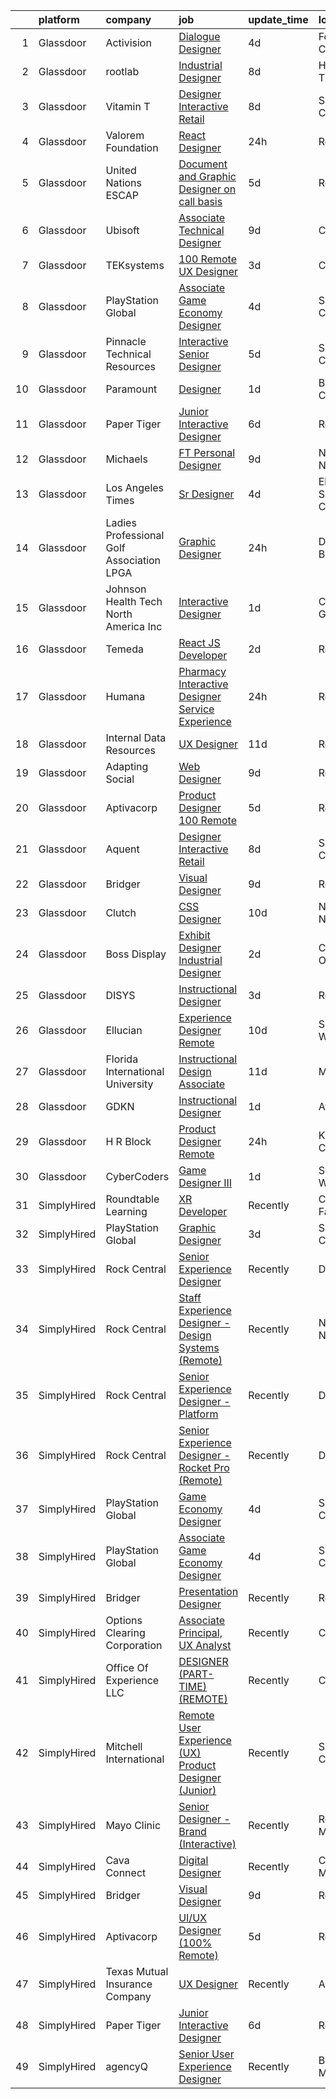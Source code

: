 

|    | platform    | company                                    | job                                                                                                                                                                                                                                                                                                                                                                                                                                                                                                                                                                                                                                                                                                                                                                                                                                                                                                                                                                                                                                                                                                                                                                                                                                                                                                                                                                                                                                                                                                                                                                    | update_time   | location          |
|---:|:------------|:-------------------------------------------|:-----------------------------------------------------------------------------------------------------------------------------------------------------------------------------------------------------------------------------------------------------------------------------------------------------------------------------------------------------------------------------------------------------------------------------------------------------------------------------------------------------------------------------------------------------------------------------------------------------------------------------------------------------------------------------------------------------------------------------------------------------------------------------------------------------------------------------------------------------------------------------------------------------------------------------------------------------------------------------------------------------------------------------------------------------------------------------------------------------------------------------------------------------------------------------------------------------------------------------------------------------------------------------------------------------------------------------------------------------------------------------------------------------------------------------------------------------------------------------------------------------------------------------------------------------------------------|:--------------|:------------------|
|  1 | Glassdoor   | Activision                                 | [Dialogue Designer](https://www.glassdoor.com/partner/jobListing.htm?pos=118&ao=1136043&s=58&guid=000001819ec2ce1c816cbf8d27141e85&src=GD_JOB_AD&t=SR&vt=w&cs=1_aafaf8a5&cb=1656225976140&jobListingId=1007954346111&jrtk=3-0-1g6fc5ji2khre801-1g6fc5jifis3p800-e78475060170ddfe-)                                                                                                                                                                                                                                                                                                                                                                                                                                                                                                                                                                                                                                                                                                                                                                                                                                                                                                                                                                                                                                                                                                                                                                                                                                                                                     | 4d            | Foster City, CA   |
|  2 | Glassdoor   | rootlab                                    | [Industrial Designer](https://www.glassdoor.com/partner/jobListing.htm?pos=101&ao=1110586&s=58&guid=000001819ec2ce1c816cbf8d27141e85&src=GD_JOB_AD&t=SR&vt=w&ea=1&cs=1_d1e0840c&cb=1656225976138&jobListingId=1007947847275&cpc=8F946C24CF1A525E&jrtk=3-0-1g6fc5ji2khre801-1g6fc5jifis3p800-4f550f6057d38195--6NYlbfkN0D3HFDHB37GxIpTb5FXGHHTYSYBc_98R81mVXnBB6qN3gzqIiAxHE-dsQLoGBiuiaak3vWROPXvV3Xc_-Z_v95MZSzYDftH_I0Tm6_QEuIg-kn7drp7hVVP_AHzjLicx0JtBsKwAoK6ZHUgFYrRbdF-Mi_P43eCHqslcdig16COjtq9vScvXBfRwXqz9Jlc-vUXp0u07azf0WAcIZd8bm645E3SjbqY0jDjRFDvLqYnC08oynk55VUlPu3tPi9oqzBusMw2PZxU7bngB0cv8IupUVwawu6gM9JPNBhVDz5VPian4Fb-KTvD-tvgrwVz_PFkkVyT1P0FEkY_6RlljCsviiL9FNpjGQT0pw-i09PGRvBpcB_6vLTu7xofSDvrEFkVfN_77oaUVIlyKvX7s_3Mnae_N8JmqWEYbn81Z7fMsYluqgxZbwuNC2lHMbmJ_7iqKkpEqX99KZTaGQHldHR8qCc_Bn_k6Ba4vYS5GwHMh-E1uZN7buNTLWsMW6n0WGU%3D)                                                                                                                                                                                                                                                                                                                                                                                                                                                                                                                                                                                                                                                                                                           | 8d            | Houston, TX       |
|  3 | Glassdoor   | Vitamin T                                  | [Designer  Interactive Retail](https://www.glassdoor.com/partner/jobListing.htm?pos=110&ao=1110586&s=58&guid=000001819ec2ce1c816cbf8d27141e85&src=GD_JOB_AD&t=SR&vt=w&cs=1_86fc4ce5&cb=1656225976139&jobListingId=1007948035366&cpc=F41FEAB56D215062&jrtk=3-0-1g6fc5ji2khre801-1g6fc5jifis3p800-6ffac77b2d99116e--6NYlbfkN0DMrcEu7yrtATojKJA7cEzGQ3FdRGWLh0CZQInL4ECGI6k5tN82kdM0cJmh4vC7GgiygDDyHmOMKQ67_5DSMn5_Kx_W_1xuEeKVsaelqTaDr8R-D0wpvFr668VzSwZA0zJc7EF9gxj5gPQP9R7A1frDx0WZPd3l-TP6dCOTFGMlT3fou1hDbB1E3gBmwrs-9nkjb7JLqLz5uTekAp7HmvRKonLkPeg5BIPKH5uOa8rk_QCGPWdWArCa7ML_ZWszjqz8KZhZPPtuOdQKh-9xD056RwG1kXFqG9vVM6iDsiNshc2E5vLi6nCDkl9LWpLU-iREU8-X85d8svRzOWZPK53mYE8fQBznDvUC4GyIHDhi-bg27dZRJD5jduaCAmWbbtabgNX7a_ioB5tyxyduVdbn0Knnmr7LxsbRxGCliRjWvk38uCgsQFkRqUpO9O1bDox7mSIcsUv1C-Mr20kuY25X)                                                                                                                                                                                                                                                                                                                                                                                                                                                                                                                                                                                                                                                                                                                                                     | 8d            | San Jose, CA      |
|  4 | Glassdoor   | Valorem Foundation                         | [React Designer](https://www.glassdoor.com/partner/jobListing.htm?pos=121&ao=1136043&s=58&guid=000001819ec2ce1c816cbf8d27141e85&src=GD_JOB_AD&t=SR&vt=w&ea=1&cs=1_76e890a4&cb=1656225976141&jobListingId=1007963207528&jrtk=3-0-1g6fc5ji2khre801-1g6fc5jifis3p800-64ccff99680e4497-)                                                                                                                                                                                                                                                                                                                                                                                                                                                                                                                                                                                                                                                                                                                                                                                                                                                                                                                                                                                                                                                                                                                                                                                                                                                                                   | 24h           | Remote            |
|  5 | Glassdoor   | United Nations ESCAP                       | [Document and Graphic Designer  on call basis ](https://www.glassdoor.com/partner/jobListing.htm?pos=125&ao=1136043&s=58&guid=000001819ec2ce1c816cbf8d27141e85&src=GD_JOB_AD&t=SR&vt=w&cs=1_31da1fac&cb=1656225976141&jobListingId=1007951469638&jrtk=3-0-1g6fc5ji2khre801-1g6fc5jifis3p800-a9b8b3eeb5dbdc7b-)                                                                                                                                                                                                                                                                                                                                                                                                                                                                                                                                                                                                                                                                                                                                                                                                                                                                                                                                                                                                                                                                                                                                                                                                                                                         | 5d            | Remote            |
|  6 | Glassdoor   | Ubisoft                                    | [Associate Technical Designer](https://www.glassdoor.com/partner/jobListing.htm?pos=123&ao=1136043&s=58&guid=000001819ec2ce1c816cbf8d27141e85&src=GD_JOB_AD&t=SR&vt=w&cs=1_0bd38f56&cb=1656225976141&jobListingId=1007946292691&jrtk=3-0-1g6fc5ji2khre801-1g6fc5jifis3p800-3cbcd58d9a4c9a4a-)                                                                                                                                                                                                                                                                                                                                                                                                                                                                                                                                                                                                                                                                                                                                                                                                                                                                                                                                                                                                                                                                                                                                                                                                                                                                          | 9d            | Cary, NC          |
|  7 | Glassdoor   | TEKsystems                                 | [100  Remote UX Designer](https://www.glassdoor.com/partner/jobListing.htm?pos=111&ao=1110586&s=58&guid=000001819ec2ce1c816cbf8d27141e85&src=GD_JOB_AD&t=SR&vt=w&cs=1_0eec0cb2&cb=1656225976140&jobListingId=1007956238089&cpc=AC285F3A3ECA6BB0&jrtk=3-0-1g6fc5ji2khre801-1g6fc5jifis3p800-d1175cbc0fb1a4a3--6NYlbfkN0AuKz8EBO1xHDEL7V2YF9xF3dC_I9B9i-Zw2Jh8clPMK9BxhHDJszxSyW718EipT5MK1OGvzkmdMuVHp7jiqARR-6rJqDJeEwCXvhkQSMqugnPDxzwrGPIRaB92AMzcjUI9N4hb3BmvfBLRRR-zhbGxCYqW7Q_9v9qQqOIu0swwyd7atvHuJebjOVRRfxMBsFHSErYhGom2pp9EER_iqzVDaY5_Bd4JuG5bQOpRsGPOfvkBtBzyPJAL3shzPQBo0VxNC_E72lGGfy5dc7_hcFXTfgxq6XWhRyeDqFFkCEPvhxfGRugwdKOCXoGQ2fGMSMSj5x_11AoSooE2sjlB2Vpkbru3sq4DlvRTspmHyr101_3AppbGcmUlZVfpphpPAZe8hwRj9uC0Lp8qiYz9qoGuiWfqtmaiB4mxx3CY5ppfqfoRSNMFKXl_z7jp5DNBFYLA-THtLPkh_oTlGQGlDUYUBrfNox6O8lk4_pPk5X2ePRoZc90mQvI9X46DAdR8Ir8k0Jr58pTyC6TBfS6gobg2aA-RqY8SiEB-8pn-MsiSGeD9XRmYyB6Xv-wxChTkz0nARt3YwJ44m5VYAe-W2I7ktaqkLREodv3fCv3m0ewgoO5HyoLR-5_JOt2QAXgFitOV45ws5vLumdK_a94d4t6fzc2zXo_3v5B2Ai0qhP_z8VYsqpkEKEmeYkyCOJie_y4IzAPGMokphaWJayO9kBhrrhqrtUzTpYqaxlWVGgVbXgjqOe7uYnNSEwb6vflGOe2DFAxxBZSWOwLO1o_X_ryGcBNXgmydW6oz3cDMjp2gZUFCIGP8PyJ6o4J17rSAiPcWTlaoJh1ujraCjsioxff4w7MSAjFeJ8-xzKEYZBdXAtNwWNChHJ7vJLyI0bbJZp8JLK_UhX15G392_xmOz8Xpl88Er3haRttR02peXx2XxoCCBRikJMlltk3FP5RQWTQ%3D)                                                                                                                                                                                                                                            | 3d            | Chicago, IL       |
|  8 | Glassdoor   | PlayStation Global                         | [Associate Game Economy Designer](https://www.glassdoor.com/partner/jobListing.htm?pos=129&ao=1136043&s=58&guid=000001819ec2ce1c816cbf8d27141e85&src=GD_JOB_AD&t=SR&vt=w&ea=1&cs=1_e849af17&cb=1656225976141&jobListingId=1007955310529&jrtk=3-0-1g6fc5ji2khre801-1g6fc5jifis3p800-63076595b9921d0b-)                                                                                                                                                                                                                                                                                                                                                                                                                                                                                                                                                                                                                                                                                                                                                                                                                                                                                                                                                                                                                                                                                                                                                                                                                                                                  | 4d            | San Diego, CA     |
|  9 | Glassdoor   | Pinnacle Technical Resources               | [Interactive Senior Designer](https://www.glassdoor.com/partner/jobListing.htm?pos=116&ao=1136043&s=58&guid=000001819ec2ce1c816cbf8d27141e85&src=GD_JOB_AD&t=SR&vt=w&ea=1&cs=1_82b8e303&cb=1656225976140&jobListingId=1007952606326&jrtk=3-0-1g6fc5ji2khre801-1g6fc5jifis3p800-d45d1c6a46efea16-)                                                                                                                                                                                                                                                                                                                                                                                                                                                                                                                                                                                                                                                                                                                                                                                                                                                                                                                                                                                                                                                                                                                                                                                                                                                                      | 5d            | Sunnyvale, CA     |
| 10 | Glassdoor   | Paramount                                  | [Designer](https://www.glassdoor.com/partner/jobListing.htm?pos=120&ao=1136043&s=58&guid=000001819ec2ce1c816cbf8d27141e85&src=GD_JOB_AD&t=SR&vt=w&cs=1_fc4c7d2c&cb=1656225976141&jobListingId=1007962778303&jrtk=3-0-1g6fc5ji2khre801-1g6fc5jifis3p800-0526431206bbd75c-)                                                                                                                                                                                                                                                                                                                                                                                                                                                                                                                                                                                                                                                                                                                                                                                                                                                                                                                                                                                                                                                                                                                                                                                                                                                                                              | 1d            | Burbank, CA       |
| 11 | Glassdoor   | Paper Tiger                                | [Junior Interactive Designer](https://www.glassdoor.com/partner/jobListing.htm?pos=115&ao=1136043&s=58&guid=000001819ec2ce1c816cbf8d27141e85&src=GD_JOB_AD&t=SR&vt=w&ea=1&cs=1_adc3e479&cb=1656225976140&jobListingId=1007950770139&jrtk=3-0-1g6fc5ji2khre801-1g6fc5jifis3p800-2bf26a82ae93c82d-)                                                                                                                                                                                                                                                                                                                                                                                                                                                                                                                                                                                                                                                                                                                                                                                                                                                                                                                                                                                                                                                                                                                                                                                                                                                                      | 6d            | Remote            |
| 12 | Glassdoor   | Michaels                                   | [FT Personal Designer](https://www.glassdoor.com/partner/jobListing.htm?pos=107&ao=1110586&s=58&guid=000001819ec2ce1c816cbf8d27141e85&src=GD_JOB_AD&t=SR&vt=w&cs=1_09a7cbdc&cb=1656225976139&jobListingId=1007945610634&cpc=47CFDC01B3F81FAC&jrtk=3-0-1g6fc5ji2khre801-1g6fc5jifis3p800-b8b85b731bae57a5--6NYlbfkN0DnvcQb5DApcZ8wG4jD8tGH80yX0mr-fEwGilmNgCyFOb0Qrh84gfIp-fCOZs2hP-5g-_TPRkZAKqn62yTrhHUp4oCMQSkWqCzBnP735li2WC-GquGPIUmOszzQ97b_zytnhd-2Q-e11QCjZT_Zpr-TCxA-adnxN2TClbQXILjJpHSgjAaaLULrs6ytz8ZSzP_TaJUk9yHsi8GEKj2R3gsH2e6y0KBVjZqPzSKOL6QoOt6j-Wxxwvh3tmzquJJ9I72SCgb1DMSg8uUTD6dWpQEX7tzGoKcpdeP4gHq7mLrituDkDAhkBP1HNJpGFzJQ2tT15dCubpTD4Kkmu_w8y5OqfxSLvxeOtfbR0D9-AOVkEvnRewmDvIrABkoXA16yFV9mZV2eEs2JwMx_TWzdbnHURzU4BadK_AL7RSGOMgexvPsotePyVlsFFHGi4a0FUdZR4xEyxnl28Z7reWjG4oC_ZpmlJsPIzBTmHKJrnEOovLS0tlU_1Mpu3-zcuuaNV8Kgt7sVqxWnLwBsTOwiifGxeWYQDr3AiWtFBom27R84xCYDTb1odxL40cR4SqQsZJjQ2Z4Ryv-JgBNckrqWiaMP5nBQLxwgoTINhn1p1-K7ksaBdtlSifwokGiKnEa4-ld4T9Bq4a8RzL9uyVXSxTUaW3M0O6955hTNx_jP7b7iY08DVYrKFgoBOvSmQ76KB4GSAQ3IPK73e4bja14o5cXdL-RdF-wWDSUgKM_ZGntA99Q9O-ZXJvrCwLsO-WfQDqFtTW_OqnBATuw2wA7ofAZdtLxW4xN-grP2H5W0yzw5N7Nf-cSab60fM62Bky3MLW7A_lumf4hv8-W0quCDGaFgEzvT53vyFdQgpm9iNv_ME6q0TTMUnl4kOld0rzWIZKKSPUoAX5g7dn2iOwoDRsvHT-y5hL6MXpf0sQFqOBfEeLwW-fHTHJ8Hew1AIURu5rXdkw3SzoqAH21mC_1noGji3BGQ3R44aMF4OTl9GM0ifD6O94nM5cs5Qky53sWPNlrkGwjkjtdVQSrErwMYDcIEPEXNKUcFANwnHzloPRdup-n9GCs_5lOS5w5ywSal9o4yuxolXLQm3-lJLpSY-eggBKZA4WfFGVVf19fLZ88Umjv05JXV3h-CAcKcxzHhp9eTKkaddKfUd4e9_LFEQDs_7bVv8TlwhHxyJyRhl5a3gg%3D%3D) | 9d            | Newington, NH     |
| 13 | Glassdoor   | Los Angeles Times                          | [Sr  Designer](https://www.glassdoor.com/partner/jobListing.htm?pos=130&ao=1136043&s=58&guid=000001819ec2ce1c816cbf8d27141e85&src=GD_JOB_AD&t=SR&vt=w&cs=1_bda69bdf&cb=1656225976141&jobListingId=1007954802016&jrtk=3-0-1g6fc5ji2khre801-1g6fc5jifis3p800-1f62fa8ff243de6b-)                                                                                                                                                                                                                                                                                                                                                                                                                                                                                                                                                                                                                                                                                                                                                                                                                                                                                                                                                                                                                                                                                                                                                                                                                                                                                          | 4d            | El Segundo, CA    |
| 14 | Glassdoor   | Ladies Professional Golf Association  LPGA | [Graphic Designer](https://www.glassdoor.com/partner/jobListing.htm?pos=127&ao=1136043&s=58&guid=000001819ec2ce1c816cbf8d27141e85&src=GD_JOB_AD&t=SR&vt=w&cs=1_61cafd37&cb=1656225976141&jobListingId=1007963070371&jrtk=3-0-1g6fc5ji2khre801-1g6fc5jifis3p800-62dfd300e59c9cbf-)                                                                                                                                                                                                                                                                                                                                                                                                                                                                                                                                                                                                                                                                                                                                                                                                                                                                                                                                                                                                                                                                                                                                                                                                                                                                                      | 24h           | Daytona Beach, FL |
| 15 | Glassdoor   | Johnson Health Tech North America Inc      | [Interactive Designer](https://www.glassdoor.com/partner/jobListing.htm?pos=102&ao=1110586&s=58&guid=000001819ec2ce1c816cbf8d27141e85&src=GD_JOB_AD&t=SR&vt=w&ea=1&cs=1_3b994ee8&cb=1656225976139&jobListingId=1007962485529&cpc=07D58528F3898F33&jrtk=3-0-1g6fc5ji2khre801-1g6fc5jifis3p800-80e115d9aecd65e9--6NYlbfkN0CLPKEbY5Ci6wqHP6r_PCOA2yKyJQl9_VOJadosZNE0jnUFxWq1Ndm4h8OzVNBNXkw1G8UeM1R-tegea3qeMRWZKUoPnR1rkv237xLHTx4Xn_n3BjuFsMyLoKY-thlRHag15OHfhCUn5dy8rdRkpgZgqrhlvOWqDS0u_fcUJRWU0g0aOApkGyvph-mwPjqr89E-68qi2tZnFJqUoXPi86qo7ATGwg0niyn9qdMj43YjuSwFlHX8QDd-luDhvmOG5aZ9eggX_j1dVwxDjAk__OgzVkkb3V-dChZ16aCUffQvlhfFwMGh4jNT5HNF7YvdE4VNtnmySii7znTVOckzMaRQ9AizbrMfD-YPMENY_f0tjSXr2J4qplv_6maq3EmyDSjUK4XNNR_o8nFKWRYWXUcbd1lR-09BMVGUyRYNqUFEsJlL1gxG6xIMwJtQusnrIA8IuWx_VbqUvOHc8ZDQicSlD65LfJASH26_m1lebZIg1Ky4fE-LjW6w9mH2rWeuE5mQorQOmYAjv09ZzgMYJUFrq270neZg6Y_xGfv9qhgrZU93YAIVewwuV4gt8TYD16KwP2cr74SZAwHp9eHTTAqz)                                                                                                                                                                                                                                                                                                                                                                                                                                                                                                                                                                                                                        | 1d            | Cottage Grove, WI |
| 16 | Glassdoor   | Temeda                                     | [React JS Developer](https://www.glassdoor.com/partner/jobListing.htm?pos=105&ao=1110586&s=58&guid=000001819ec2ce1c816cbf8d27141e85&src=GD_JOB_AD&t=SR&vt=w&ea=1&cs=1_582248c4&cb=1656225976139&jobListingId=1007959732625&cpc=0C139D4CAD5A6DB2&jrtk=3-0-1g6fc5ji2khre801-1g6fc5jifis3p800-daab9cf358e9a641--6NYlbfkN0Cdyrb_-SYpjIsC7ShR4LTJruqxAexHI1Km_0W0EzpI0flnEmGiV58GZ9xpe0b4n9KvnEwlxLNWrBw5USPH7_yK7Hr0sOLwuBdBAtci8AhMmMFoxKXs5iBNk0ouHvMGgggKeSloHVxXP2HTUaJrgjzIf6iQaufQAIIribjXMNbv4f6do14-85BNRRzFkWm0yeLbJXnjGvlfErj6dq1SvJWaJ58NPtacWGNTtqy-esg5j9IA34tW6CzigA2IYjhJZ7DtVC1pJUR-b7CdaDHLauU2Kvw5RCTo3PJ1zUDeCGMvsPA6so5LJlD0A9rakbtYcviG4ASJVdTyNcJZ_x9jYx0pp2iG6EJe9b0M1kq5t37Hy2DEIVvQtaTeWp7elY8eIZ7u_xmbAz865Ttog6AAIZtprjZGrxogmnv0cytjBqtUs5MelFA9nl0oPlKKc9Eexy4XKXY-RHwT1ObVGjE8mzm3MH0tONStoCjAK3dMyS1inevkpiV9E800FIFiwqptrwM%3D)                                                                                                                                                                                                                                                                                                                                                                                                                                                                                                                                                                                                                                                                                                            | 2d            | Remote            |
| 17 | Glassdoor   | Humana                                     | [Pharmacy Interactive Designer   Service Experience](https://www.glassdoor.com/partner/jobListing.htm?pos=106&ao=1110586&s=58&guid=000001819ec2ce1c816cbf8d27141e85&src=GD_JOB_AD&t=SR&vt=w&ea=1&cs=1_ba62c04d&cb=1656225976139&jobListingId=1007963394215&cpc=AC285F3A3ECA6BB0&jrtk=3-0-1g6fc5ji2khre801-1g6fc5jifis3p800-e98570552344718c--6NYlbfkN0DTpne61UmFZM4rphN6Z_dPa1xbTMy_srCLEByaiB2DVbhP1pG3_chz0IlmsiH9LQ3t6uugdcMyyYI7wvOHK8THL7_vpVc4EA_1ERWUT39cetCggyCcZ4J5iAIBB3F39ku8mqZAGlvGpi4wlrHa1XZYgpk0SXeFOCniUhHZ8qVu38KMmZlaTcUmH6MCsfj7xf1J2T3DUeoc_wGEoSfZ_5bR9lPKBHFYCoSpfMJnTJkoWdvAryMH12p00nCYpyjFnt8Ha1V30L2tec1ur2C952vmr_HFDdGj-9xhwq1GlnIkm2MrA5ramK4c1enk6Jx73Z_vgwysPLf2sUs4YIWZxt-Q1qlhzHUAc-LyFa4MqvdmN3KtKderM0e47JBBJEdf5de1GVpN6Dop7uCl3a85uuEJjHN7OGVHYBFLzQlTGulBSvED7hzhf8FkLQHdjwbDSpTw0NfmSIv8YqbiIof37Dbyej0zjnZQhend3T26ZkcZRoUwm_heamNM8QfSvFd7vmB-HS7cIrZ5hA%3D%3D)                                                                                                                                                                                                                                                                                                                                                                                                                                                                                                                                                                                                                                                              | 24h           | Remote            |
| 18 | Glassdoor   | Internal Data Resources                    | [UX Designer](https://www.glassdoor.com/partner/jobListing.htm?pos=112&ao=1110586&s=58&guid=000001819ec2ce1c816cbf8d27141e85&src=GD_JOB_AD&t=SR&vt=w&ea=1&cs=1_65b789cd&cb=1656225976140&jobListingId=1007939590755&cpc=654405A9B1E0A9F5&jrtk=3-0-1g6fc5ji2khre801-1g6fc5jifis3p800-c264d4eae3d0c0bf--6NYlbfkN0D-IIHpRgNhhiguU_t6VlqfhfFf3-SclHiEW6RanCpGL0AEnsnTmiX299MBfDVxpfqY9vTcWNQbJ8r2mHAqw0zM-0S5DLiADXj7rEPcupVj4itRn2k1EwcgalLg_dY7Fvlx-tencYXoZCokTO6ahETsj00w1XvrQ_gdg0Y1m_-6hF4UKtmszMMQ2Q3P0cU8J-JXEYZnRbgBVQUVmgKhe5Ix9UyhD_57b1BdwPNZcbk2yhXRUrz1jRv1mpCHKeU7-qQFiixhR3h3Kry3lu-ETwnuGZUzGzw3up3C8Z5AkA6CradjZl6MK78WZEYiwnPlYwtzTkpN8HIiIqXAy_flOngYrlspcJ0vnatbwlBaJvhX5X_4Du3BEhxgEBngfzXBYzXTYjSfaV7g9cy2zKpgxVU1eZZSUuJAZSLyA0E4jk2ZowMQrdBpa4Di_ygTrYb4l1I3gUoq7PgJMmnpn9XnvCqN5h6t72OA9zmbuEf4lQt2euE2cczrzONp)                                                                                                                                                                                                                                                                                                                                                                                                                                                                                                                                                                                                                                                                                                                                 | 11d           | Remote            |
| 19 | Glassdoor   | Adapting Social                            | [Web Designer](https://www.glassdoor.com/partner/jobListing.htm?pos=122&ao=1136043&s=58&guid=000001819ec2ce1c816cbf8d27141e85&src=GD_JOB_AD&t=SR&vt=w&ea=1&cs=1_35971c37&cb=1656225976141&jobListingId=1007944413033&jrtk=3-0-1g6fc5ji2khre801-1g6fc5jifis3p800-c3315b6ad85d9d9d-)                                                                                                                                                                                                                                                                                                                                                                                                                                                                                                                                                                                                                                                                                                                                                                                                                                                                                                                                                                                                                                                                                                                                                                                                                                                                                     | 9d            | Remote            |
| 20 | Glassdoor   | Aptivacorp                                 | [Product Designer  100  Remote ](https://www.glassdoor.com/partner/jobListing.htm?pos=128&ao=1136043&s=58&guid=000001819ec2ce1c816cbf8d27141e85&src=GD_JOB_AD&t=SR&vt=w&ea=1&cs=1_47567d1f&cb=1656225976141&jobListingId=1007951940428&jrtk=3-0-1g6fc5ji2khre801-1g6fc5jifis3p800-efc7a782487f5fe7-)                                                                                                                                                                                                                                                                                                                                                                                                                                                                                                                                                                                                                                                                                                                                                                                                                                                                                                                                                                                                                                                                                                                                                                                                                                                                   | 5d            | Remote            |
| 21 | Glassdoor   | Aquent                                     | [Designer  Interactive Retail](https://www.glassdoor.com/partner/jobListing.htm?pos=109&ao=1110586&s=58&guid=000001819ec2ce1c816cbf8d27141e85&src=GD_JOB_AD&t=SR&vt=w&cs=1_fc1c1e19&cb=1656225976139&jobListingId=1007948120501&cpc=FAE5E775D180B2FB&jrtk=3-0-1g6fc5ji2khre801-1g6fc5jifis3p800-1b7cfd31ea4cb25b--6NYlbfkN0DMrcEu7yrtATojKJA7cEzGQ3FdRGWLh0CZQInL4ECGI9gD0Wolx9R2v-Aex0-GK07qioiHKBOR27AmfyoT0EkZ0n-ouKHVqDa6XLHatdnSzqDhg6KTu8B_Xzdhyjfh83Lp9sOiRb_z9JXa3pqB-xRO4S18BItP-s5ITst2vYA4nrg9c8EqSUkXTOG4JJ6tPD6HEWjPMylZ7z47gITbHY2RAMbZZcfeFD4s6H4_qjUaeo5jL6n-GKnEKyfVACqyXjzpTMBKZRWUY30FRIdSfucV80PHhC18K8MzKnCRsVrsCBuDFxQ7XvhBcZJV9xjOdqFzLnQg8iodZdnDh05ZJ8A4aPxzshXOXmax12jNy9Mk4Jy1ccsMuHrkcLuaa7uhp9muhoikX6gtV1W1Tf6qnpv_wC3jNuDZlZw5KfGPTV6Cfc9pULfkY2fx250V7J66yI_5tZgAaN77kA%3D%3D)                                                                                                                                                                                                                                                                                                                                                                                                                                                                                                                                                                                                                                                                                                                                                         | 8d            | San Jose, CA      |
| 22 | Glassdoor   | Bridger                                    | [Visual Designer](https://www.glassdoor.com/partner/jobListing.htm?pos=124&ao=1136043&s=58&guid=000001819ec2ce1c816cbf8d27141e85&src=GD_JOB_AD&t=SR&vt=w&ea=1&cs=1_b3d6102a&cb=1656225976141&jobListingId=1007945617068&jrtk=3-0-1g6fc5ji2khre801-1g6fc5jifis3p800-54efaea5a596f520-)                                                                                                                                                                                                                                                                                                                                                                                                                                                                                                                                                                                                                                                                                                                                                                                                                                                                                                                                                                                                                                                                                                                                                                                                                                                                                  | 9d            | Remote            |
| 23 | Glassdoor   | Clutch                                     | [CSS Designer](https://www.glassdoor.com/partner/jobListing.htm?pos=117&ao=1136043&s=58&guid=000001819ec2ce1c816cbf8d27141e85&src=GD_JOB_AD&t=SR&vt=w&cs=1_9a0c484c&cb=1656225976140&jobListingId=1007942640956&jrtk=3-0-1g6fc5ji2khre801-1g6fc5jifis3p800-04d6a25f98355510-)                                                                                                                                                                                                                                                                                                                                                                                                                                                                                                                                                                                                                                                                                                                                                                                                                                                                                                                                                                                                                                                                                                                                                                                                                                                                                          | 10d           | New York, NY      |
| 24 | Glassdoor   | Boss Display                               | [Exhibit Designer   Industrial Designer](https://www.glassdoor.com/partner/jobListing.htm?pos=119&ao=1136043&s=58&guid=000001819ec2ce1c816cbf8d27141e85&src=GD_JOB_AD&t=SR&vt=w&ea=1&cs=1_70d44837&cb=1656225976141&jobListingId=1007959258291&jrtk=3-0-1g6fc5ji2khre801-1g6fc5jifis3p800-f60be7e3bb3dca59-)                                                                                                                                                                                                                                                                                                                                                                                                                                                                                                                                                                                                                                                                                                                                                                                                                                                                                                                                                                                                                                                                                                                                                                                                                                                           | 2d            | Columbus, OH      |
| 25 | Glassdoor   | DISYS                                      | [Instructional Designer](https://www.glassdoor.com/partner/jobListing.htm?pos=108&ao=1110586&s=58&guid=000001819ec2ce1c816cbf8d27141e85&src=GD_JOB_AD&t=SR&vt=w&ea=1&cs=1_7a913e77&cb=1656225976140&jobListingId=1007957047348&cpc=9908D8D4413DBB8A&jrtk=3-0-1g6fc5ji2khre801-1g6fc5jifis3p800-1996f8b47bfec3bf--6NYlbfkN0BTYkY06FZEdAAtNWO-eDAfNklmfZymsMF6eFRONl7rAMN5x_2sHrqXfWPo9rHDxSPb7KwwQ_g75RGxSEbERoaLkv2YKvOEtQoSvXsnpcuX3JxvPEJdijn8JqbYBK76f-D7V15yOW9F3gF0ZHrjBfK76l17ymiJF3ojR1O-l8L8B4GnglBABCWKfjPYTR8TZJIBzkLksZ2neHH5_Ri_YoB-YpFePAI0CtHIZ1_5Q2D3TNzMY8nopDSwEoBECQp87d5E7tpTzoyPRi0R1Gi7lDxWdcgXrD-B2-FldJf3sjw8FMh8YuaGdBUauSq1cC04OBU1MflBC4S6HY0V4cVOoWR2F0u9iWJRa3pXRVkN_V1nQU_5XHqR6_N4n4MLaOM2Td95nI8iavWpR4Cnmk8HHQmyQTbJmYZQn0AsZ-i7-ZJ2UT2a5aeyhv-5LePc9k6tyBOgiwjgUcEXqOf2oSz1lvLS2b_sSf2HJrI182qIOIb4oGGDPPsC45cfN8vqmxxgdugpYS8HFM7GJA%3D%3D)                                                                                                                                                                                                                                                                                                                                                                                                                                                                                                                                                                                                                                                                                          | 3d            | Remote            |
| 26 | Glassdoor   | Ellucian                                   | [Experience Designer   Remote](https://www.glassdoor.com/partner/jobListing.htm?pos=126&ao=1136043&s=58&guid=000001819ec2ce1c816cbf8d27141e85&src=GD_JOB_AD&t=SR&vt=w&cs=1_aecf5700&cb=1656225976141&jobListingId=1007942506374&jrtk=3-0-1g6fc5ji2khre801-1g6fc5jifis3p800-f18d274dfe079f14-)                                                                                                                                                                                                                                                                                                                                                                                                                                                                                                                                                                                                                                                                                                                                                                                                                                                                                                                                                                                                                                                                                                                                                                                                                                                                          | 10d           | Seattle, WA       |
| 27 | Glassdoor   | Florida International University           | [Instructional Design Associate](https://www.glassdoor.com/partner/jobListing.htm?pos=103&ao=1110586&s=58&guid=000001819ec2ce1c816cbf8d27141e85&src=GD_JOB_AD&t=SR&vt=w&cs=1_f07dc9ed&cb=1656225976138&jobListingId=1007939558890&cpc=F0881FB4B112A732&jrtk=3-0-1g6fc5ji2khre801-1g6fc5jifis3p800-fb9adecef7b471ca--6NYlbfkN0CbHTGK6wpKqcCCJCWbCB8Bcnlt9khCQIIlrXQ2H5ul3ZBrXI4nR7zHOQ8RsQZSgIdo1n7VmNAXOO8Z5tfa377h4gMLEOcgeTsM3oQ1OL7pO7c4fxQPFDvTWbyt-N5AiQ5TwlSqTkpcCfIqGp-rd9jaQNRWXZxF2y_yoTJJOq425DZ6m3-j1qfGXT5wngBLD9ywAih6zVs2Dmus1VplxikKH-xRKtfBcQd5jz5VmHOrGifaR71AZWL19Lk7XgqZ91bgEqX9FfTevt-_KjGwPL1zeLWDsFj73u0chclRvZuuF4jGevDRz1unJ-GqQuP7zta1r4Dv03a-t4IPvQA8oLFsIZU0bHBrWvNxaaDUxK22YbbKwVnrnnNWaymDcxu-zBf1RcC6GUCa-f197xDhMbwhfhzB2yScDINoDWABIeEWegCf_go2gZLAJKd0eFQvIgvgIWEE2HqzoXDxNxPeanpG)                                                                                                                                                                                                                                                                                                                                                                                                                                                                                                                                                                                                                                                                                                                                                   | 11d           | Miami, FL         |
| 28 | Glassdoor   | GDKN                                       | [Instructional Designer](https://www.glassdoor.com/partner/jobListing.htm?pos=114&ao=1110586&s=58&guid=000001819ec2ce1c816cbf8d27141e85&src=GD_JOB_AD&t=SR&vt=w&ea=1&cs=1_901417b2&cb=1656225976140&jobListingId=1007962141565&cpc=9908D8D4413DBB8A&jrtk=3-0-1g6fc5ji2khre801-1g6fc5jifis3p800-d57aa0f43ea94936--6NYlbfkN0A57XGms1TCGdSYvMZk-KBXSoGY3ElX1dFrDOLABjVSM5mSf2WBMOppSWeAeUQg-9UcENsTZaOgNJirkl5zuv-dI_h0x-kSGRJVdOMF0730ph3DCjdvPqF8KhlXMj2BsR1Dl2_EvRpVqAwFUXsWAbiUm6dINcnivgAj7V1MPw2E8RB8EITxU19qab3YKMgsuAG5cbblXsrzghO1gpLVoCqxzCMZWFZj8AtEXCpo1xzW9xvSGYqL6qs9k4G-H0Vof2YyBl17wTPEtRQEmg_vHeB-vCBkPFY6FaqEkkhHqR4VpHIK1w8P3EoT5_RsaQrCVxusVrQOdeOfx-FTkNdTFPMniyfix3fiJN15PyCCm9qzhvHBtxiwm8_8gLfqux2VMhratN4N70uKAc-uPs_etzzqYVFrO_QBUI5uNX6ZSH9TgldoN98R0E6q0VcRsUTReBQ8sK1AKig1rAUilWJR9LXxXP4poxnBTzNntBe1-ENKev8BqGldLKNQbh0GxX95Dw9KHQuWm8FJBQ%3D%3D)                                                                                                                                                                                                                                                                                                                                                                                                                                                                                                                                                                                                                                                                                          | 1d            | Atlanta, GA       |
| 29 | Glassdoor   | H R Block                                  | [Product Designer   Remote](https://www.glassdoor.com/partner/jobListing.htm?pos=104&ao=1110586&s=58&guid=000001819ec2ce1c816cbf8d27141e85&src=GD_JOB_AD&t=SR&vt=w&cs=1_d028151c&cb=1656225976138&jobListingId=1007963513379&cpc=8A48E7D5890B96AC&jrtk=3-0-1g6fc5ji2khre801-1g6fc5jifis3p800-9835024ccb1a2828--6NYlbfkN0AmRM9TLIWujWtyM10GxzqDwJeak_1D0spxSJxSFCj5FL6e2eRrgA2xD1fYB9P3zjF-L9aP6J6cidJS-FOQGvFJCw3bYZ65App2cqcd9fd3VHroDBnYI1iEqr2I6DFXvfOFp7_w0Zl-rN3nxXPdfGyjovdBrIMmJNdxRmWJawMVSm-A0e3ZEvohK5EWeHuaWaVZmtGIC1OzFN0zCko-N3md8isDgXIrAqj89jxlBin-lMMeXSSUqlnQXs9R5mpTgtHj7TrALQG_jeMq-aofY6OQGGGftSfu89Spvit0nSKmsDp5stgnyhvKKq5D50XvNHjX8BJTLH5--X3PWuEyBjfZfam9Dmk811yJykdcdoRSUBRDwcsZ50iGT8CrJPWOMcMyu8qpntrmpK-qHaC2TdMXIJiou_MCdawLesYTENpW5o10hzZNxTT3rRYLXBup_l95IjVMqMNn_UyjEZcSAAbD3Df9bY_gu5BWhijYXUstADu3IzfeQLhPXAkttgGHoE34HpKAZKt5lVcpnvd4B5PcZtyTI5xRdR_g6MGjadvqSA%3D%3D)                                                                                                                                                                                                                                                                                                                                                                                                                                                                                                                                                                                                                                                            | 24h           | Kansas City, MO   |
| 30 | Glassdoor   | CyberCoders                                | [Game Designer III](https://www.glassdoor.com/partner/jobListing.htm?pos=113&ao=1110586&s=58&guid=000001819ec2ce1c816cbf8d27141e85&src=GD_JOB_AD&t=SR&vt=w&ea=1&cs=1_57c60be4&cb=1656225976140&jobListingId=1007961845232&cpc=451933188B21919D&jrtk=3-0-1g6fc5ji2khre801-1g6fc5jifis3p800-518a5c9f585704a9--6NYlbfkN0CpFJQzrgRR8WqXWK1qKKEqALWJw739KlKqr2H-MSI4eoBlI4EFrmor2FYZMP3muM0W6rpgTSUqoTNX7vdM7V6AoQaNs-1CMEI1U_M1Y2rJSb9rUXfUS6ef0JTJdVxboSojsVyBxSL8ydJqEW9h7oxUdBKK2YQ8UofZ3F7VOfBTLPYGw7Hh9w91szJf4rKXBM2kIF7ov0sQ9__n1atjtJjh4l6zAt37T4l-uvUnKxw-5ccz-BrQbHAjTvi3qPPOSqCeI1Z-kD9dZqJgF_HzzAn0CJ28QBqjzT5AqlDSU8LSvWy3AHZBMQaUwqgvTRW35hr3fNElocyE1Ub3KkCmI2qKvuYlA4162nHjrt_WSYPeLeahXZydcVwiVKhErE_t3jqvMMNZvqGXeYDit8paYtXQKyfcXP8klc2hdODsYRnwwElkjBkKQOr1p-wE6cV87mJTfpxOhvnfCjpT_gieHa13MneIu2ao1zum0qs8No54ULJnVOK9iMF_E4Akq1LNEFmxSelHPsrFQl16sSBEPgJihIZoc-x3Ae2gM6TYI8qba2MU-L_HWF34jtQVrbarw0gfVFovxLexYhmx29XguE1mXam1gxn6Tf6sqH1lt_6VFOkyJ9HHfPu6iaP8fLKA7Jq3lru9T-HlOMfJbOudI1i9gVhFZaARDdRzfxyHzaXrKBdOBGwvEC9znMsbWZQVG8OrKviMT6D1Xx0OvuG_nbB0TNo7HnuoBL7tge5dCklv4ZB6hBPNfwXQ0Kn7xaWxsKi9oWUQKwyIDmhYKMY2KKPH9f7u2FGkG5BCe69VsWEjG-w0ah_cuLqoRfPyZkgxUVpCf4nUdmjGvrxoF2HQ6H6uVYavKN3GIRtuHfgAe3LnXAhjZhD5twcCtq1AhMgXl0CVLcVkCXC_2MrawQUxMF-a55tfb7-rhyee_scXSlGptcjum5vfAcNcymVeplaz8bSZ3F3LyJtR4yqDWbiywElUvcDMH9h8_UM%3D)                                                                                                                                                                                                             | 1d            | Seattle, WA       |
| 31 | SimplyHired | Roundtable Learning                        | [XR Developer](https://www.simplyhired.com/job/wOQuZ9koRYUSm1hEeqD5cBAg2gv6ZaNx9lP6DooZsrvy6adzC62lYg?q=interactive+designer)                                                                                                                                                                                                                                                                                                                                                                                                                                                                                                                                                                                                                                                                                                                                                                                                                                                                                                                                                                                                                                                                                                                                                                                                                                                                                                                                                                                                                                          | Recently      | Chagrin Falls, OH |
| 32 | SimplyHired | PlayStation Global                         | [Graphic Designer](https://www.simplyhired.com/job/6iuFEC-Hp5KnDGS0WPeJTu8EEIdmMmE3nN7yVlTpSfpTlbltQvaROQ?q=interactive+designer)                                                                                                                                                                                                                                                                                                                                                                                                                                                                                                                                                                                                                                                                                                                                                                                                                                                                                                                                                                                                                                                                                                                                                                                                                                                                                                                                                                                                                                      | 3d            | San Mateo, CA     |
| 33 | SimplyHired | Rock Central                               | [Senior Experience Designer](https://www.simplyhired.com/job/UsF5NXTI_IXYhcawUmw3kN32jP06WleBqauCl8-aleTJzozKLE6Thw?q=interactive+designer)                                                                                                                                                                                                                                                                                                                                                                                                                                                                                                                                                                                                                                                                                                                                                                                                                                                                                                                                                                                                                                                                                                                                                                                                                                                                                                                                                                                                                            | Recently      | Detroit, MI       |
| 34 | SimplyHired | Rock Central                               | [Staff Experience Designer - Design Systems (Remote)](https://www.simplyhired.com/job/wGe6C28J11MkzfioyR_m9oiPg-qKrUibYOhMeZWgwGUY78Qox31bDA?q=interactive+designer)                                                                                                                                                                                                                                                                                                                                                                                                                                                                                                                                                                                                                                                                                                                                                                                                                                                                                                                                                                                                                                                                                                                                                                                                                                                                                                                                                                                                   | Recently      | New York, NY      |
| 35 | SimplyHired | Rock Central                               | [Senior Experience Designer - Platform](https://www.simplyhired.com/job/alolWizv0W4qiWg_sx4PQc0K3PlY3ygKtI2QISrytGkJECpv345yYw?q=interactive+designer)                                                                                                                                                                                                                                                                                                                                                                                                                                                                                                                                                                                                                                                                                                                                                                                                                                                                                                                                                                                                                                                                                                                                                                                                                                                                                                                                                                                                                 | Recently      | Detroit, MI       |
| 36 | SimplyHired | Rock Central                               | [Senior Experience Designer - Rocket Pro (Remote)](https://www.simplyhired.com/job/WFOQFrw2mphynW-NsIpy91iE8xWR5Lm0fNy65Uhq_2M__KiA2xz0ow?q=interactive+designer)                                                                                                                                                                                                                                                                                                                                                                                                                                                                                                                                                                                                                                                                                                                                                                                                                                                                                                                                                                                                                                                                                                                                                                                                                                                                                                                                                                                                      | Recently      | Detroit, MI       |
| 37 | SimplyHired | PlayStation Global                         | [Game Economy Designer](https://www.simplyhired.com/job/JJV6oEdkzN3al-I9VQ5gQHjxilhUNWaQEjU5kUYP19rNRcjTlzTEgw?q=interactive+designer)                                                                                                                                                                                                                                                                                                                                                                                                                                                                                                                                                                                                                                                                                                                                                                                                                                                                                                                                                                                                                                                                                                                                                                                                                                                                                                                                                                                                                                 | 4d            | San Diego, CA     |
| 38 | SimplyHired | PlayStation Global                         | [Associate Game Economy Designer](https://www.simplyhired.com/job/tlYc3zpAPCxSxwVaOI50XaUl3zKRARnfB1a9jrAtSKfiBwKVG9Kc4g?q=interactive+designer)                                                                                                                                                                                                                                                                                                                                                                                                                                                                                                                                                                                                                                                                                                                                                                                                                                                                                                                                                                                                                                                                                                                                                                                                                                                                                                                                                                                                                       | 4d            | San Diego, CA     |
| 39 | SimplyHired | Bridger                                    | [Presentation Designer](https://www.simplyhired.com/job/U9c6RGwMoh-esT-cKbkaelodanDB-l3uSTN8mtT8s08eJJfz8VCaqg?q=interactive+designer)                                                                                                                                                                                                                                                                                                                                                                                                                                                                                                                                                                                                                                                                                                                                                                                                                                                                                                                                                                                                                                                                                                                                                                                                                                                                                                                                                                                                                                 | Recently      | Remote            |
| 40 | SimplyHired | Options Clearing Corporation               | [Associate Principal, UX Analyst](https://www.simplyhired.com/job/NJXAUfSOqzVhwx_M0iXaDIbYwM8ExZPwjgA8IYKXBrDi_WqxwVqsDw?q=interactive+designer)                                                                                                                                                                                                                                                                                                                                                                                                                                                                                                                                                                                                                                                                                                                                                                                                                                                                                                                                                                                                                                                                                                                                                                                                                                                                                                                                                                                                                       | Recently      | Chicago, IL       |
| 41 | SimplyHired | Office Of Experience LLC                   | [DESIGNER (PART-TIME) (REMOTE)](https://www.simplyhired.com/job/yUtNm7aP5k7lf3a27Q4KIbyvuM9A7WQE2tgKPjPrP4xRwKfFS33ECw?q=interactive+designer)                                                                                                                                                                                                                                                                                                                                                                                                                                                                                                                                                                                                                                                                                                                                                                                                                                                                                                                                                                                                                                                                                                                                                                                                                                                                                                                                                                                                                         | Recently      | Chicago, IL       |
| 42 | SimplyHired | Mitchell International                     | [Remote User Experience (UX) Product Designer (Junior)](https://www.simplyhired.com/job/VqQ8ddOEAOGQo06_RUwdtWp0oyLFytC6hYtz6CJ7lLEoNSdM6LkX4g?q=interactive+designer)                                                                                                                                                                                                                                                                                                                                                                                                                                                                                                                                                                                                                                                                                                                                                                                                                                                                                                                                                                                                                                                                                                                                                                                                                                                                                                                                                                                                 | Recently      | San Diego, CA     |
| 43 | SimplyHired | Mayo Clinic                                | [Senior Designer - Brand (Interactive)](https://www.simplyhired.com/job/4QuvNZ5boF0bmabmDwkkvBhyPjh3i-HliAB7aPhjp_6NHJzEn8t6Eg?q=interactive+designer)                                                                                                                                                                                                                                                                                                                                                                                                                                                                                                                                                                                                                                                                                                                                                                                                                                                                                                                                                                                                                                                                                                                                                                                                                                                                                                                                                                                                                 | Recently      | Rochester, MN     |
| 44 | SimplyHired | Cava Connect                               | [Digital Designer](https://www.simplyhired.com/job/nBaCn0Idwba7tYVMVW7CxJeRumzYvMmMZKbBpzoVw6WZXcewXkS2XA?q=interactive+designer)                                                                                                                                                                                                                                                                                                                                                                                                                                                                                                                                                                                                                                                                                                                                                                                                                                                                                                                                                                                                                                                                                                                                                                                                                                                                                                                                                                                                                                      | Recently      | Costa Mesa, CA    |
| 45 | SimplyHired | Bridger                                    | [Visual Designer](https://www.simplyhired.com/job/pbi-6VHCrNWtopeq48FDD-kBhK_ImWGvH0CB3DKdrUjREJKvDzMKZw?q=interactive+designer)                                                                                                                                                                                                                                                                                                                                                                                                                                                                                                                                                                                                                                                                                                                                                                                                                                                                                                                                                                                                                                                                                                                                                                                                                                                                                                                                                                                                                                       | 9d            | Remote            |
| 46 | SimplyHired | Aptivacorp                                 | [UI/UX Designer (100% Remote)](https://www.simplyhired.com/job/FDWQmF0qYIrp6Dy_9xUTHU006kHo17yE-Qk3gY_rq5g0Vl-aSNpxaA?q=interactive+designer)                                                                                                                                                                                                                                                                                                                                                                                                                                                                                                                                                                                                                                                                                                                                                                                                                                                                                                                                                                                                                                                                                                                                                                                                                                                                                                                                                                                                                          | 5d            | Remote            |
| 47 | SimplyHired | Texas Mutual Insurance Company             | [UX Designer](https://www.simplyhired.com/job/V9orN8KaL5MNOWD_12im7SrRlbRzNM3ROZolz_PcD79L2xunJ6hpPw?q=interactive+designer)                                                                                                                                                                                                                                                                                                                                                                                                                                                                                                                                                                                                                                                                                                                                                                                                                                                                                                                                                                                                                                                                                                                                                                                                                                                                                                                                                                                                                                           | Recently      | Austin, TX        |
| 48 | SimplyHired | Paper Tiger                                | [Junior Interactive Designer](https://www.simplyhired.com/job/inL5mkjzucInfXLLa2LZAblRaZQPozrVk8BeqyHFqEYiTuY9DmT5fA?q=interactive+designer)                                                                                                                                                                                                                                                                                                                                                                                                                                                                                                                                                                                                                                                                                                                                                                                                                                                                                                                                                                                                                                                                                                                                                                                                                                                                                                                                                                                                                           | 6d            | Remote            |
| 49 | SimplyHired | agencyQ                                    | [Senior User Experience Designer](https://www.simplyhired.com/job/cIDtvicOoH53aMYEP0Ljm-akwv5PTKqGSpFWDKdyocaD4666RjrRkA?q=interactive+designer)                                                                                                                                                                                                                                                                                                                                                                                                                                                                                                                                                                                                                                                                                                                                                                                                                                                                                                                                                                                                                                                                                                                                                                                                                                                                                                                                                                                                                       | Recently      | Bethesda, MD      |